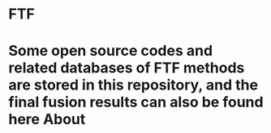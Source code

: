 # FTF
Some open source codes and related databases of FTF methods are stored in this repository, and the final fusion results can also be found here
About
====
